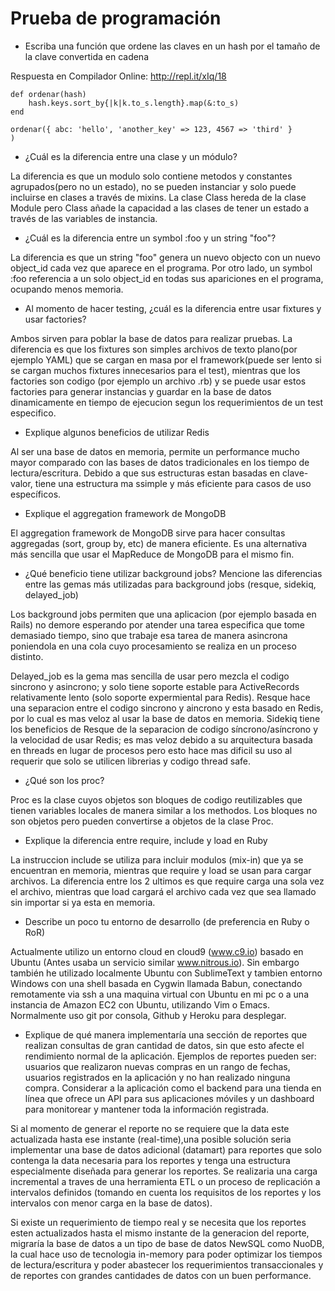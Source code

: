 # Prueba de programación
- Escriba una función que ordene las claves en un hash por el tamaño de la
clave convertida en cadena

Respuesta en Compilador Online: http://repl.it/xIq/18
```
def ordenar(hash)
    hash.keys.sort_by{|k|k.to_s.length}.map(&:to_s)
end

ordenar({ abc: 'hello', 'another_key' => 123, 4567 => 'third' }
)
```


- ¿Cuál es la diferencia entre una clase y un módulo?

La diferencia es que un modulo solo contiene metodos y constantes agrupados(pero no un estado), no se pueden instanciar y solo puede incluirse en clases a través de mixins. La clase Class hereda de la clase Module pero Class añade la capacidad a las clases de tener un estado a través de las variables de instancia.

- ¿Cuál es la diferencia entre un symbol :foo y un string "foo"?
  
La diferencia es que un string "foo" genera un nuevo objecto con un nuevo object_id cada vez que aparece en el programa. Por otro lado, un symbol :foo referencia a un solo object_id en todas sus apariciones en el programa, ocupando menos memoria.

- Al momento de hacer testing, ¿cuál es la diferencia entre usar fixtures y usar
factories?

Ambos sirven para poblar la base de datos para realizar pruebas. La diferencia es que los fixtures son simples archivos de texto plano(por ejemplo YAML) que se cargan en masa por el framework(puede ser lento si se cargan muchos fixtures innecesarios para el test), mientras que los factories son codigo (por ejemplo un archivo .rb) y se puede usar estos factories para generar instancias y guardar en la base de datos dinamicamente en tiempo de ejecucion segun los requerimientos de un test especifico.

- Explique algunos beneficios de utilizar Redis

Al ser una base de datos en memoria, permite un performance mucho mayor comparado con las bases de datos tradicionales en los tiempo de lectura/escritura. Debido a que sus estructuras estan basadas en clave-valor, tiene una estructura ma ssimple y más eficiente para casos de uso específicos.

- Explique el aggregation framework de MongoDB

El aggregation framework de MongoDB sirve para hacer consultas aggregadas (sort, group by, etc) de manera eficiente. Es una alternativa más sencilla que usar el MapReduce de MongoDB para el mismo fin.

- ¿Qué beneficio tiene utilizar background jobs? Mencione las diferencias entre las gemas más utilizadas para background jobs (resque, sidekiq, delayed_job)

Los background jobs permiten que una aplicacion (por ejemplo basada en Rails) no demore esperando por atender una tarea especifica que tome demasiado tiempo, sino que trabaje esa tarea de manera asincrona poniendola en una cola cuyo procesamiento se realiza en un proceso distinto. 

Delayed_job es la gema mas sencilla de usar pero mezcla el codigo sincrono y asincrono; y solo tiene soporte estable para ActiveRecords relativamente lento (solo soporte expermiental para Redis). Resque hace una separacion entre el codigo sincrono y aincrono y esta basado en Redis, por lo cual es mas veloz al usar la base de datos en memoria. Sidekiq tiene los beneficios de Resque de la separacion de codigo síncrono/asíncrono y la velocidad de usar Redis; es mas veloz debido a su arquitectura basada en threads en lugar de procesos pero esto hace mas dificil su uso al requerir que solo se utilicen librerias y codigo thread safe.

- ¿Qué son los proc?

Proc es la clase cuyos objetos son bloques de codigo reutilizables que tienen variables locales de manera similar a los methodos. Los bloques no son objetos pero pueden convertirse a objetos de la clase Proc. 

- Explique la diferencia entre require, include y load en Ruby

La instruccion include se utiliza para incluir modulos (mix-in) que ya se encuentran en memoria, mientras que require y load se usan para cargar archivos. La diferencia entre los 2 ultimos es que require carga una sola vez el archivo, mientras que load cargará el archivo cada vez que sea llamado sin importar si ya esta en memoria.

- Describe un poco tu entorno de desarrollo (de preferencia en Ruby o RoR)

Actualmente utilizo un entorno cloud en cloud9 (www.c9.io) basado en Ubuntu (Antes usaba un servicio similar www.nitrous.io). Sin embargo también he utilizado localmente Ubuntu con SublimeText y tambien entorno Windows con una shell basada en Cygwin llamada Babun, conectando remotamente via ssh a una maquina virtual con Ubuntu en mi pc o a una instancia de Amazon EC2 con Ubuntu, utilizando Vim o Emacs. Normalmente uso git por consola, Github y Heroku para desplegar.

- Explique de qué manera implementaría una sección de reportes que realizan
consultas de gran cantidad de datos, sin que esto afecte el rendimiento normal
de la aplicación. Ejemplos de reportes pueden ser: usuarios que realizaron
nuevas compras en un rango de fechas, usuarios registrados en la aplicación
y no han realizado ninguna compra. Considerar a la aplicación como el
backend para una tienda en línea que ofrece un API para sus aplicaciones
móviles y un dashboard para monitorear y mantener toda la información
registrada.

Si al momento de generar el reporte no se requiere que la data este actualizada hasta ese instante (real-time),una posible solución seria implementar una base de datos adicional (datamart) para reportes que solo contenga la data necesaria para los reportes y tenga una estructura especialmente diseñada para generar los reportes. Se realizaria una carga incremental a traves de una herramienta ETL o un proceso de replicación a intervalos definidos (tomando en cuenta los requisitos de los reportes y los intervalos con menor carga en la base de datos).

Si existe un requerimiento de tiempo real y se necesita que los reportes esten actualizados hasta el mismo instante de la generacion del reporte, migraría la base de datos a un tipo de base de datos NewSQL como NuoDB, la cual hace uso de tecnologia in-memory para poder optimizar los tiempos de lectura/escritura y poder abastecer los requerimientos transaccionales y de reportes con grandes cantidades de datos con un buen performance.






